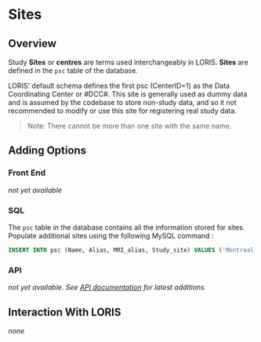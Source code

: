 # Sites

## Overview
Study **Sites** or **centres** are terms used interchangeably in LORIS. **Sites** are defined in the `psc` table of the database.
   
LORIS' default schema defines the first psc (CenterID=1) as the Data Coordinating Center or #DCC#.  This site is generally used as dummy data and is assumed by the codebase to store non-study data, and so it not recommended to modify or use this site for registering real study data.

>  Note: There cannot be more than one site with the same name.

## Adding Options

### Front End
_not yet available_

### SQL
The `psc` table in the database contains all the information stored for sites. Populate additional sites using the following MySQL command :

```sql
INSERT INTO psc (Name, Alias, MRI_alias, Study_site) VALUES ('Montreal','MTL','MTL','Y');
```

### API
 _not yet available. See [API documentation](../../../../API/) for latest additions_
 
## Interaction With LORIS
_none_